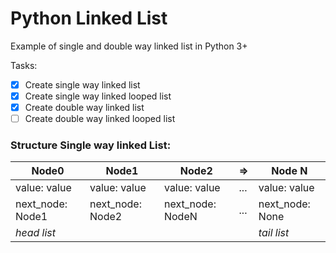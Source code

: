 # Python Linked List

Example of single and double way linked list in Python 3+

Tasks:
- [X] Create single way linked list
- [X] Create single way linked looped list
- [X] Create double way linked list
- [ ] Create double way linked looped list

### Structure Single way linked List:

Node0 | Node1 | Node2 | => | Node N
------|-------|-------|----|-------
value: value | value: value | value: value | ... | value: value
next_node: Node1 | next_node: Node2 | next_node: NodeN | ... | next_node: None
_head list_ | | | | _tail list_